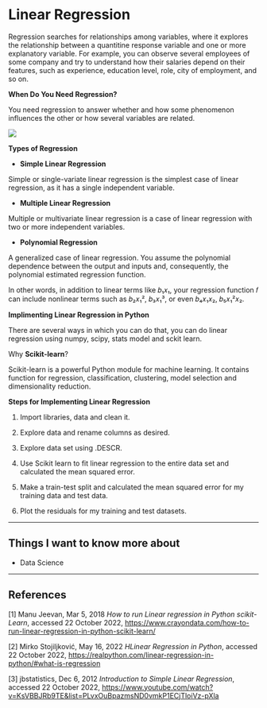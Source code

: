 # Linear Regression

Regression searches for relationships among variables, where it explores the relationship between a quantitine response variable and one or more explanatory variable. For example, you can observe several employees of some company and try to understand how their salaries depend on their features, such as experience, education level, role, city of employment, and so on.

**When Do You Need Regression?**

You need regression to answer whether and how some phenomenon influences the other or how several variables are related.

![](https://files.realpython.com/media/fig-lin-reg.a506035b654a.png)

**Types of Regression**

- **Simple Linear Regression**

Simple or single-variate linear regression is the simplest case of linear regression, as it has a single independent variable.

- **Multiple Linear Regression**

Multiple or multivariate linear regression is a case of linear regression with two or more independent variables.

- **Polynomial Regression**

A generalized case of linear regression. You assume the polynomial dependence between the output and inputs and, consequently, the polynomial estimated regression function.

In other words, in addition to linear terms like 𝑏₁𝑥₁, your regression function 𝑓 can include nonlinear terms such as 𝑏₂𝑥₁², 𝑏₃𝑥₁³, or even 𝑏₄𝑥₁𝑥₂, 𝑏₅𝑥₁²𝑥₂.

**Implimenting Linear Regression in Python**

There are several ways in which you can do that, you can do linear regression using numpy, scipy, stats model and sckit learn.

Why **Scikit-learn**?

Scikit-learn is a powerful Python module for machine learning. It contains function for regression, classification, clustering, model selection and dimensionality reduction.

**Steps for Implementing Linear Regression**

1. Import libraries, data and clean it.

2. Explore data and rename columns as desired.

3. Explore data set using .DESCR.

4. Use Scikit learn to fit linear regression to the entire data set and calculated the mean squared error.

5. Make a train-test split and calculated the mean squared error for my training data and test data.

6. Plot the residuals for my training and test datasets.

---

## Things I want to know more about

- Data Science

---

## References

[1] Manu Jeevan, Mar 5, 2018 _How to run Linear regression in Python scikit-Learn_, accessed 22 October 2022, <https://www.crayondata.com/how-to-run-linear-regression-in-python-scikit-learn/>

[2] Mirko Stojiljković, May 16, 2022 _HLinear Regression in Python_, accessed 22 October 2022, <https://realpython.com/linear-regression-in-python/#what-is-regression>

[3] jbstatistics, Dec 6, 2012 _Introduction to Simple Linear Regression_, accessed 22 October 2022, <https://www.youtube.com/watch?v=KsVBBJRb9TE&list=PLvxOuBpazmsND0vmkP1ECjTloiVz-pXla>
